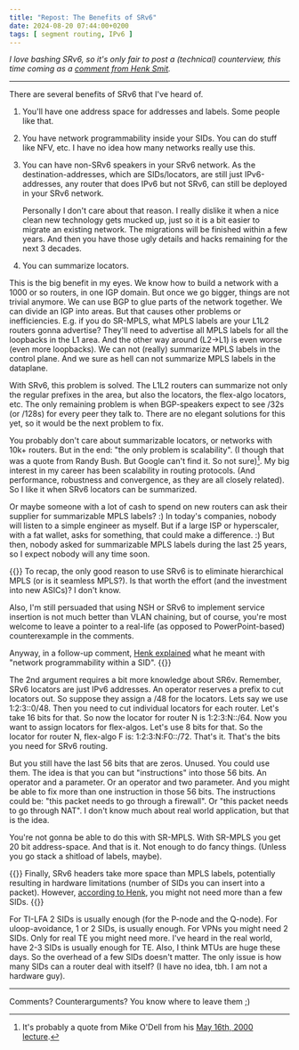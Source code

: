 ```yaml
---
title: "Repost: The Benefits of SRv6"
date: 2024-08-20 07:44:00+0200
tags: [ segment routing, IPv6 ]
---
```

_I love bashing SRv6, so it's only fair to post a (technical) counterview, this time coming as a [comment from Henk Smit](https://blog.ipspace.net/2024/07/bgp-evpn-vxlan-srv6/#2343)._

---

There are several benefits of SRv6 that I've heard of.
<!--more-->
1. You'll have one address space for addresses and labels. Some people like that.
2. You have network programmability inside your SIDs. You can do stuff like NFV, etc. I have no idea how many networks really use this.
3. You can have non-SRv6 speakers in your SRv6 network. As the destination-addresses, which are SIDs/locators, are still just IPv6-addresses, any router that does IPv6 but not SRv6, can still be deployed in your SRv6 network.

    Personally I don't care about that reason. I really dislike it when a nice clean new technology gets mucked up, just so it is a bit easier to migrate an existing network. The migrations will be finished within a few years. And then you have those ugly details and hacks remaining for the next 3 decades.

4. You can summarize locators.

This is the big benefit in my eyes. We know how to build a network with a 1000 or so routers, in one IGP domain. But once we go bigger, things are not trivial anymore. We can use BGP to glue parts of the network together. We can divide an IGP into areas. But that causes other problems or inefficiencies. E.g. if you do SR-MPLS, what MPLS labels are your L1L2 routers gonna advertise? They'll need to advertise all MPLS labels for all the loopbacks in the L1 area. And the other way around (L2->L1) is even worse (even more loopbacks). We can not (really) summarize MPLS labels in the control plane. And we sure as hell can not summarize MPLS labels in the dataplane.

With SRv6, this problem is solved. The L1L2 routers can summarize not only the regular prefixes in the area, but also the locators, the flex-algo locators, etc. The only remaining problem is when BGP-speakers expect to see /32s (or /128s) for every peer they talk to. There are no elegant solutions for this yet, so it would be the next problem to fix.

You probably don't care about summarizable locators, or networks with 10k+ routers. But in the end: "the only problem is scalability". (I though that was a quote from Randy Bush. But Google can't find it. So not sure)[^TQ]. My big interest in my career has been scalability in routing protocols. (And performance, robustness and convergence, as they are all closely related). So I like it when SRv6 locators can be summarized.

[^TQ]: It's probably a quote from Mike O'Dell from his [May 16th, 2000 lecture](https://www-users.cse.umn.edu/~odlyzko/isources/odell-transcript.txt).

Or maybe someone with a lot of cash to spend on new routers can ask their supplier for summarizable MPLS labels? :) In today's companies, nobody will listen to a simple engineer as myself. But if a large ISP or hyperscaler, with a fat wallet, asks for something, that could make a difference. :) But then, nobody asked for summarizable MPLS labels during the last 25 years, so I expect nobody will any time soon.

{{<long-quote>}}
To recap, the only good reason to use SRv6 is to eliminate hierarchical MPLS (or is it seamless MPLS?). Is that worth the effort (and the investment into new ASICs)? I don't know.

Also, I'm still persuaded that using NSH or SRv6 to implement service insertion is not much better than VLAN chaining, but of course, you're most welcome to leave a pointer to a real-life (as opposed to PowerPoint-based) counterexample in the comments.

Anyway, in a follow-up comment, [Henk explained](https://blog.ipspace.net/2024/07/bgp-evpn-vxlan-srv6/#2345) what he meant with "network programmability within a SID".
{{</long-quote>}}

The 2nd argument requires a bit more knowledge about SR6v. Remember, SRv6 locators are just IPv6 addresses. An operator reserves a prefix to cut locators out. So suppose they assign a /48 for the locators. Lets say we use 1:2:3::0/48. Then you need to cut individual locators for each router. Let's take 16 bits for that. So now the locator for router N is 1:2:3:N::/64. Now you want to assign locators for flex-algos. Let's use 8 bits for that. So the locator for router N, flex-algo F is: 1:2:3:N:F0::/72. That's it. That's the bits you need for SRv6 routing.

But you still have the last 56 bits that are zeros. Unused. You could use them. The idea is that you can but "instructions" into those 56 bits. An operator and a parameter. Or an operator and two parameter. And you might be able to fix more than one instruction in those 56 bits. The instructions could be: "this packet needs to go through a firewall". Or "this packet needs to go through NAT". I don't know much about real world application, but that is the idea.

You're not gonna be able to do this with SR-MPLS. With SR-MPLS you get 20 bit address-space. And that is it. Not enough to do fancy things. (Unless you go stack a shitload of labels, maybe).

{{<long-quote>}}
Finally, SRv6 headers take more space than MPLS labels, potentially resulting in hardware limitations (number of SIDs you can insert into a packet). However, [according to Henk](https://blog.ipspace.net/2024/07/bgp-evpn-vxlan-srv6/#2346), you might not need more than a few SIDs.
{{</long-quote>}}

For TI-LFA 2 SIDs is usually enough (for the P-node and the Q-node). For uloop-avoidance, 1 or 2 SIDs, is usually enough. For VPNs you might need 2 SIDs. Only for real TE you might need more. I've heard in the real world, have 2-3 SIDs is usually enough for TE. Also, I think MTUs are huge these days. So the overhead of a few SIDs doesn't matter. The only issue is how many SIDs can a router deal with itself? (I have no idea, tbh. I am not a hardware guy).

---

Comments? Counterarguments? You know where to leave them ;)
